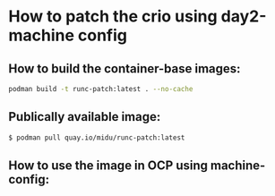 # How to patch the crio using day2-machine config

## How to build the container-base images:

```bash
podman build -t runc-patch:latest . --no-cache
```

## Publically available image:

```bash
$ podman pull quay.io/midu/runc-patch:latest
```

## How to use the image in OCP using machine-config:
